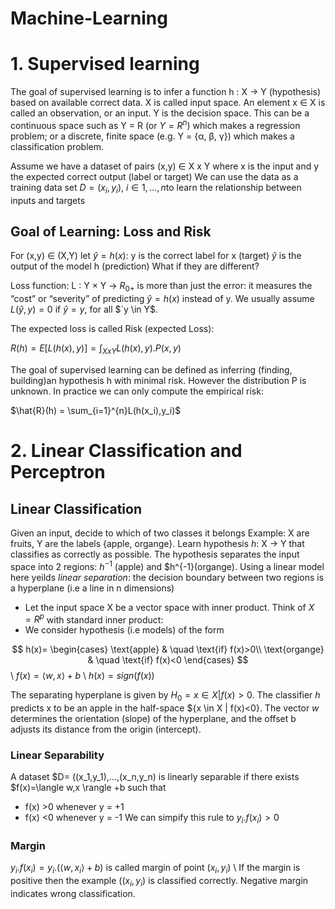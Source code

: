 # Machine-Learning
# 1. Supervised learning
The goal of supervised learning is to infer a function h : X → Y (hypothesis) based on available correct data.
X is called input space. An element x ∈ X is called an observation, or an input.
Y is the decision space.
This can be a continuous space such as Y = R (or $`Y = R^n`$) which makes a regression problem; or a discrete, finite space (e.g. Y = {α, β, γ}) which makes a classification problem.

Assume we have a dataset of pairs (x,y) ∈ X x Y
where x is the input and y the expected correct output (label or target)
We can use the data as a training data set $`D =(x_i, y_i)`$,  $`i \in {1,...,n}`$to learn the relationship between inputs and targets

## Goal of Learning: Loss and Risk
For (x,y) ∈ (X,Y) let $`\hat{y} = h(x)`$:
y is the correct label for x (target)
$`\hat{y}`$ is the output of the model h (prediction)
What if they are different?

Loss function: L : Y × Y → $`R_{0+}`$ is more than just the error: it measures the “cost” or “severity” of predicting $`\hat{y} = h(x)`$ instead of y.
We usually assume $`L(\hat{y},y)= 0`$ if $`\hat{y} = y`$, for all $`y \in Y$.

The expected loss is called Risk (expected Loss):

$R(h) = E[L(h(x),y)] = \int_{X x Y} L(h(x),y). P(x,y)$

The goal of supervised learning can be defined as inferring (finding, building)an hypothesis h with minimal risk.
However the distribution P is unknown. In practice we can only compute the empirical risk:

$\hat{R}(h) = \sum_{i=1}^{n}L(h(x_i),y_i)$

# 2. Linear Classification and Perceptron

## Linear Classification
Given an input, decide to which of two classes it belongs
Example: X are fruits, Y are the labels {apple, organge}. Learn hypothesis *h*: X -> Y that classifies as correctly as possible.
The hypothesis separates the input space into 2 regions: $h^{-1}$ (apple) and $h^{-1}(organge).
Using a linear model here yeilds *linear separation*: the decision boundary between two regions is a hyperplane (i.e a line in n dimensions)

* Let the input space X be a vector space with inner product. Think of $X=R^p$ with standard inner product:
* We consider hypothesis (i.e models) of the form

$$
h(x)=
\begin{cases}
\text{apple} & \quad \text{if} f(x)>0\\ 
\text{organge} & \quad \text{if} f(x)<0
\end{cases}
$$\\
$f(x) = \langle w,x \rangle + b$ \\
$h(x) = sign(f(x))$

The separating hyperplane is given by $H_0 = {x\in X | f(x)>0}$. The classifier *h* predicts x to be an apple in the half-space ${x \in X | f(x)<0}.
The vector $w$ determines the orientation (slope) of the hyperplane, and the offset b adjusts its distance from the origin (intercept).

### Linear Separability
A dataset $D= ((x_1,y_1),...,(x_n,y_n) is linearly separable if there exists $f(x)=\langle w,x \rangle +b such that
* f(x) >0 whenever y = +1
* f(x) <0 whenever y = -1
We can simpify this rule to $y_i . f(x_i) >0$

### Margin
$y_i . f(x_i) = y_i . (\langle w,x_i \rangle +b)$ is called margin of point $(x_i, y_i)$ \\
If the margin is positive then the example ($(x_i, y_i)$ is classified correctly. Negative margin indicates wrong classification.


